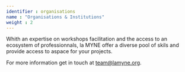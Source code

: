 ```yaml
---
identifier : organisations
name : "Organisations & Institutions"
weight : 2
---
```


Whith an expertise on workshops facilitation and the access to an ecosystem of professionnals, la MYNE offer a diverse pool of skils and provide access to aspace for your projects.

For more information get in touch at team@lamyne.org.
